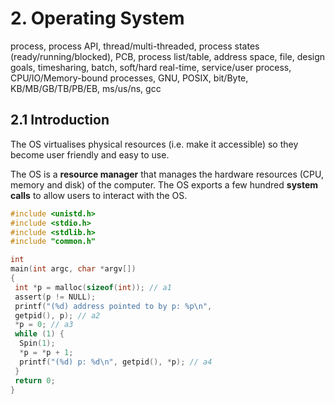 # 2. Operating System

process, process API, thread/multi-threaded, process states (ready/running/blocked), PCB, process list/table, address space, file, design goals, timesharing, batch, soft/hard real-time, service/user process, CPU/IO/Memory-bound processes, GNU, POSIX, bit/Byte, KB/MB/GB/TB/PB/EB, ms/us/ns, gcc

## 2.1 Introduction

The OS virtualises physical resources (i.e. make it accessible) so they become user friendly and easy
to use.

The OS is a **resource manager** that manages the hardware resources (CPU, memory and disk) of the computer.
The OS exports a few hundred **system calls** to allow users to interact with the OS.

```c
#include <unistd.h>
#include <stdio.h>
#include <stdlib.h>
#include "common.h"

int
main(int argc, char *argv[])
{
 int *p = malloc(sizeof(int)); // a1
 assert(p != NULL);
 printf("(%d) address pointed to by p: %p\n",
 getpid(), p); // a2
 *p = 0; // a3
 while (1) {
  Spin(1);
  *p = *p + 1;
  printf("(%d) p: %d\n", getpid(), *p); // a4
 }
 return 0;
}
```
